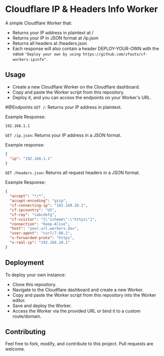 # Cloudflare IP & Headers Info Worker

A simple Cloudflare Worker that:

- Returns your IP address in plaintext at /
- Returns your IP in JSON format at /ip.json
- Returns all headers at /headers.json
- Each response will also contain a header DEPLOY-YOUR-OWN with the value `"Deploy your own by using https://github.com/zfouts/cf-workers-ipinfo"`.

## Usage
- Create a new Cloudflare Worker on the Cloudflare dashboard.
- Copy and paste the Worker script from this repository.
- Deploy it, and you can access the endpoints on your Worker's URL.

#@Endpoints
`GET /`: Returns your IP address in plaintext.

Example Response:
```
192.168.1.1
```

`GET /ip.json`: Returns your IP address in a JSON format.

Example response:
```JSON
{
  "ip": "192.168.1.1"
}
```

`GET /headers.json`: Returns all request headers in a JSON format.

Example Response:
```JSON
{
  "accept": "*/*",
  "accept-encoding": "gzip",
  "cf-connecting-ip": "192.168.20.1",
  "cf-ipcountry": "US",
  "cf-ray": "sabcdefg",
  "cf-visitor": "{\"scheme\":\"https\"}",
  "connection": "Keep-Alive",
  "host": "your.url.workers.dev",
  "user-agent": "curl/7.88.1",
  "x-forwarded-proto": "https",
  "x-real-ip": "192.168.20.1"
}
```

## Deployment
To deploy your own instance:

- Clone this repository.
- Navigate to the Cloudflare dashboard and create a new Worker.
- Copy and paste the Worker script from this repository into the Worker editor.
- Save and deploy the Worker.
- Access the Worker via the provided URL or bind it to a custom route/domain.

## Contributing
Feel free to fork, modify, and contribute to this project. Pull requests are welcome.





